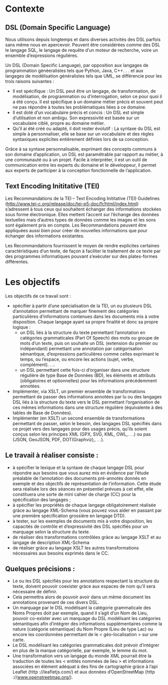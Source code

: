 # Contexte
## DSL (Domain Specific Language)
Nous utilisons depuis longtemps et dans diverses activités des DSL parfois sans même nous en apercevoir. Peuvent être considérées comme des DSL le langage SQL, le langage de requête d’un moteur de recherche, voire un ensemble d’expressions régulières.

Un DSL (Domain Specific Language), par opposition aux langages de programmation généeralistes tels que Python, Java, C++. . . et aux langages de modélisation généralistes tels que UML, se différencie pour les trois raisons suivantes :
- Il est spécifique : Un DSL peut être un langage, de transformation, de modélisation, de programmation ou d’interrogation, selon ce pour quoi il a été conçu. Il est spécifique à un domaine métier précis et souvent peut ne pas répondre à toutes les problématiques liées à ce domaine.
- Il est doté d’un vocabulaire précis et concis : Un DSL est simple d’utilisation et non ambigu. Son expressivité est basée sur un vocabulaire ciblé, propre au domaine métier.
- Qu’il ai été créé ou adapté, il doit rester évolutif : La syntaxe du DSL est simple à personnaliser, elle se base sur un vocabulaire et des règles syntaxiques explicites entièrement définies lors de sa conception.

Grâce à sa syntaxe personnalisable, exprimant des concepts communs à son domaine d’application, un DSL est paramétrable par rapport au métier, à une communauté ou à un projet. Facile à interpréter, il est un outil de communication entre les experts du domaine et le développeur, il permet aux experts de participer à la conception fonctionnelle de l’application. 

## Text Encoding Inititative (TEI)
Les Recommandations de la TEI – Text Encoding Inititative (TEI) Guidelines (http://www.tei-c.org/release/doc/tei-p5-doc/fr/html/index.html) s’adressent à tous ceux qui souhaitent échanger des informations stockées sous forme électronique. Elles mettent l’accent sur l’échange des données textuelles mais d’autres types de données comme les images et les sons sont également pris en compte. Les Recommandations peuvent être appliquées aussi bien pour créer de nouvelles informations que pour échanger des informations existantes. 

Les Recommandations fournissent le moyen de rendre explicites certaines caractéristiques d’un texte, de façon à faciliter le traitement de ce texte par des programmes informatiques pouvant s’exécuter sur des plates-formes différentes.
# Les objectifs
Les objectifs de ce travail sont :
- spécifier à partir d’une spécialisation de la TEI, un ou plusieurs DSL d’annotation permettant de marquer finement des catégories particulières d’informations contenues dans les documents mis à votre disposition. Chaque langage ayant sa propre finalité et donc sa propre logique :
  - un DSL liés à la structure du texte permettant l’annotation en catégories grammaticales (Part Of Speech) des mots ou groupe de mots d’un texte, puis on souhaite un DSL (extension du premier ou indépendant) permettant une annotation par catégorisation sémantique, d’expressions particulières comme celles exprimant le temps, ou l’espace, ou encore les actions (sujet, verbe, complément). . ..
  - un DSL permettant cette fois-ci d’organiser dans une structure régulière de type Base de Données (BD), les éléments et attributs (obligatoires et optionnelles) pour les informations précédemment annotées.
- Implémenter, via XSLT, un premier ensemble de transformations permettant de passer des informations annotées par lu ou des langages DSL liés à la structure du texte vers le DSL permettant l’organisation de ces mêmes informations dans une structure régulière (équivalente à des tables de Base de Données).
- Implémenter (en XSLT) un second ensemble de transformations permettant de passer, selon le besoin, des langages DSL spécifiés dans ce projet vers des langages pour des usages précis, qu’ils soient conçus selon les principes XML (GPX, SVG, KML, OWL,. . .) ou pas (JSON, GeoJSON, PDF, DOT(Graphviz),. . .).

## Le travail à réaliser consiste :
- à spécifier le lexique et la syntaxe de chaque langage DSL pour répondre aux besoins que vous aurez mis en évidence par l’étude préalable de l’annotation des documents pré-annotés donnés en exemple et des objectifs de représentation de l’information. Cette étude sera réalisée lors des séances en présentiel prévues à cet effet, elle constituera une sorte de mini cahier de charge (CC) pour la spécification des langages ;
- à spécifier les propriétés de chaque langage obligatoirement réalisée gràce au langage XML-Schema (vous pouvez vous aider en passant par une première spécification grossière en langage DTD).
- à tester, sur les exemples de documents mis à votre disposition, les capacités de contrôle et d’expressivité des DSL spécifiés pour un marquage selon la structure du texte.
- de réaliser des transformations contrôlées gràce au langage XSLT et au langage de description XML-Schema
- de réaliser gràce au langage XSLT les autres transformations nécessaires aux besoins exprimés dans le CC.

## Quelques précisions :
- Le ou les DSL spécifiés pour les annotations respectant la structure du texte, doivent pouvoir coexister gràce aux espaces de nom qu’il sera nécessaire de définir.
- Cela permettra alors de pouvoir avoir dans un même document les annotations provenant de ces divers DSL.
- Un marquage par le DSL modélisant la catégorie grammaticale des Noms Propres doit par exemple, quand il s’agit d’un Nom de Lieu, pouvoir co-exister avec un marquage du DSL modélisant les catégories sémantiques afin d’intégrer des informations supplémentaires comme
la nature (catégorie sémantique) du Nom Propre (Lieu de type Lac) ou encore les coordonnées permettant de le < géo-localisation > sur une carte.
- Le DSL modélisant les catégories grammaticales doit prévoir d’intégrer en plus de la marque catégorielle, par exemple, le lemme du mot.
- Une transformation vers un langage du monde XML pourrait être la traduction de toutes les < entités nommées de lieu > et informations associées en élément adéquat à des fins de cartographie gràce à l’api Leaflet (http ://leafletjs.com/) et aux données d’OpenStreetMap (http ://www.openstreetmap.org/).

